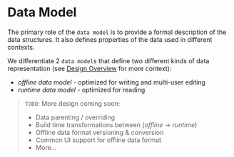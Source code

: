 # Data Model

The primary role of the `data model` is to provide a formal description of the data structures. It also defines properties of the data used in different contexts.

We differentiate 2 `data model`s that define two different kinds of data representation (see [Design Overview](./design-overview.html) for more context):
- *offline data model* - optimized for writing and multi-user editing
- *runtime data model* - optimized for reading 

> `TODO`: More design coming soon:
> - Data parenting / overriding
> - Build time transformations between (*offline* -> *runtime*)
> - Offline data format versioning & conversion
> - Common UI support for offline data format
> - More...